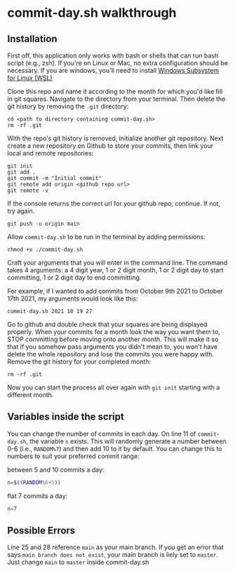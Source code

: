 # commit-day.sh walkthrough

## Installation

First off, this application only works with bash or shells that can run bash script (e.g., zsh). If you're on Linux or Mac, no extra configuration should be necessary. If you are windows, you'll need to install [Windows Subsystem for Linux (WSL)](https://docs.microsoft.com/en-us/windows/wsl/install)

Clone this repo and name it according to the month for which you'd like fill in git squares. Navigate to the directory from your terminal. Then delete the git history by removing the `.git` directory:

```cli
cd <path to directory containing commit-day.sh>
rm -rf .git
```

With the repo's git history is removed, initialize another git repository. Next create a new repository on Github to store your commits, then link your local and remote repositories:

```cli
git init
git add .
git commit -m "Initial commit"
git remote add origin <github repo url>
git remote -v
```
If the console returns the correct url for your github repo, continue. If not, try again.

```cli
git push -u origin main
```

Allow `commit-day.sh` to be run in the terminal by adding permissions:

```cli
chmod +x ./commit-day.sh
```

Craft your arguments that you will enter in the command line. The command takes 4 arguments: a 4 digit year, 1 or 2 digit month, 1 or 2 digit day to start committing, 1 or 2 digit day to end committing.

For example, if I wanted to add commits from October 9th 2021 to October 17th 2021, my arguments would look like this:
```cli
commit-day.sh 2021 10 19 27
```

Go to github and double check that your squares are being displayed properly. When your commits for a month look the way you want them to, STOP committing before moving onto another month. This will make it so that if you somehow pass arguments you didn't mean to, you won't have delete the whole repository and lose the commits you were happy with. Remove the git history for your completed month:
```cli
rm -rf .git
```

Now you can start the process all over again with `git init` starting with a different month.

## Variables inside the script

You can change the number of commits in each day. On line 11 of `commit-day.sh`, the variable `n` exists. This will randomly generate a number between 0-6 (i.e., `RANDOM%7`) and then add 10 to it by default. You can change this to numbers to suit your preferred commit range:

between 5 and 10 commits a day:
```bash
n=$((RANDOM%6+5))
```

flat 7 commits a day:
```bash
n=7
```

## Possible Errors
Line 25 and 28 reference `main` as your main branch. If you get an error that says `main branch does not exist`, your main branch is liely set to `master`. Just change `main` to `master` inside commit-day.sh
